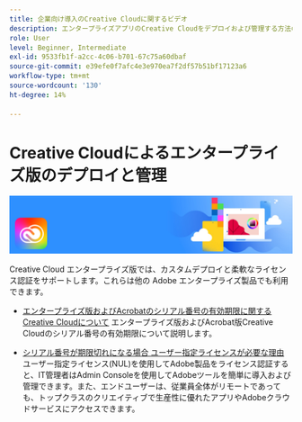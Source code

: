 ```yaml
---
title: 企業向け導入のCreative Cloudに関するビデオ
description: エンタープライズアプリのCreative Cloudをデプロイおよび管理する方法の最新情報
role: User
level: Beginner, Intermediate
exl-id: 9533fb1f-a2cc-4c06-b701-67c75a60dbaf
source-git-commit: e39efe0f7afc4e3e970ea7f2df57b51bf17123a6
workflow-type: tm+mt
source-wordcount: '130'
ht-degree: 14%

---
```


# Creative Cloudによるエンタープライズ版のデプロイと管理

![Creative Cloudのヒーロー画像](../assets/CCEbanner.png)

Creative Cloud エンタープライズ版では、カスタムデプロイと柔軟なライセンス認証をサポートします。これらは他の Adobe エンタープライズ製品でも利用できます。

* [エンタープライズ版およびAcrobatのシリアル番号の有効期限に関するCreative Cloudについて](cceserial.md)
エンタープライズ版およびAcrobat版Creative Cloudのシリアル番号の有効期限について説明します。

* [シリアル番号が期限切れになる場合 ユーザー指定ライセンスが必要な理由](nameduserlicensing.md)
ユーザー指定ライセンス(NUL)を使用してAdobe製品をライセンス認証すると、IT管理者はAdmin Consoleを使用してAdobeツールを簡単に導入および管理できます。また、エンドユーザーは、従業員全体がリモートであっても、トップクラスのクリエイティブで生産性に優れたアプリやAdobeクラウドサービスにアクセスできます。
